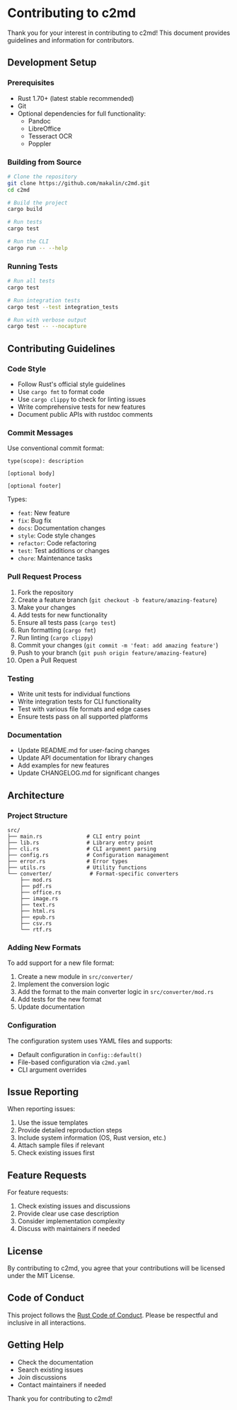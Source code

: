 # Contributing to c2md

Thank you for your interest in contributing to c2md! This document provides guidelines and information for contributors.

## Development Setup

### Prerequisites

- Rust 1.70+ (latest stable recommended)
- Git
- Optional dependencies for full functionality:
  - Pandoc
  - LibreOffice
  - Tesseract OCR
  - Poppler

### Building from Source

```bash
# Clone the repository
git clone https://github.com/makalin/c2md.git
cd c2md

# Build the project
cargo build

# Run tests
cargo test

# Run the CLI
cargo run -- --help
```

### Running Tests

```bash
# Run all tests
cargo test

# Run integration tests
cargo test --test integration_tests

# Run with verbose output
cargo test -- --nocapture
```

## Contributing Guidelines

### Code Style

- Follow Rust's official style guidelines
- Use `cargo fmt` to format code
- Use `cargo clippy` to check for linting issues
- Write comprehensive tests for new features
- Document public APIs with rustdoc comments

### Commit Messages

Use conventional commit format:

```
type(scope): description

[optional body]

[optional footer]
```

Types:
- `feat`: New feature
- `fix`: Bug fix
- `docs`: Documentation changes
- `style`: Code style changes
- `refactor`: Code refactoring
- `test`: Test additions or changes
- `chore`: Maintenance tasks

### Pull Request Process

1. Fork the repository
2. Create a feature branch (`git checkout -b feature/amazing-feature`)
3. Make your changes
4. Add tests for new functionality
5. Ensure all tests pass (`cargo test`)
6. Run formatting (`cargo fmt`)
7. Run linting (`cargo clippy`)
8. Commit your changes (`git commit -m 'feat: add amazing feature'`)
9. Push to your branch (`git push origin feature/amazing-feature`)
10. Open a Pull Request

### Testing

- Write unit tests for individual functions
- Write integration tests for CLI functionality
- Test with various file formats and edge cases
- Ensure tests pass on all supported platforms

### Documentation

- Update README.md for user-facing changes
- Update API documentation for library changes
- Add examples for new features
- Update CHANGELOG.md for significant changes

## Architecture

### Project Structure

```
src/
├── main.rs              # CLI entry point
├── lib.rs               # Library entry point
├── cli.rs               # CLI argument parsing
├── config.rs            # Configuration management
├── error.rs             # Error types
├── utils.rs             # Utility functions
└── converter/            # Format-specific converters
    ├── mod.rs
    ├── pdf.rs
    ├── office.rs
    ├── image.rs
    ├── text.rs
    ├── html.rs
    ├── epub.rs
    ├── csv.rs
    └── rtf.rs
```

### Adding New Formats

To add support for a new file format:

1. Create a new module in `src/converter/`
2. Implement the conversion logic
3. Add the format to the main converter logic in `src/converter/mod.rs`
4. Add tests for the new format
5. Update documentation

### Configuration

The configuration system uses YAML files and supports:
- Default configuration in `Config::default()`
- File-based configuration via `c2md.yaml`
- CLI argument overrides

## Issue Reporting

When reporting issues:

1. Use the issue templates
2. Provide detailed reproduction steps
3. Include system information (OS, Rust version, etc.)
4. Attach sample files if relevant
5. Check existing issues first

## Feature Requests

For feature requests:

1. Check existing issues and discussions
2. Provide clear use case description
3. Consider implementation complexity
4. Discuss with maintainers if needed

## License

By contributing to c2md, you agree that your contributions will be licensed under the MIT License.

## Code of Conduct

This project follows the [Rust Code of Conduct](https://www.rust-lang.org/policies/code-of-conduct). Please be respectful and inclusive in all interactions.

## Getting Help

- Check the documentation
- Search existing issues
- Join discussions
- Contact maintainers if needed

Thank you for contributing to c2md!